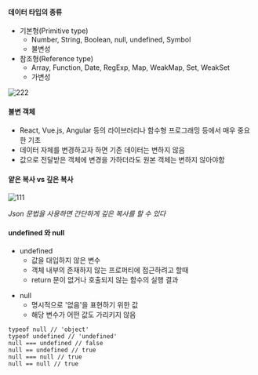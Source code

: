 #### 데이터 타입의 종류
- 기본형(Primitive type)
	- Number, String, Boolean, null, undefined, Symbol
	- 불변성
- 참조형(Reference type)
	- Array, Function, Date, RegExp, Map, WeakMap, Set, WeakSet
	- 가변성

![222](https://user-images.githubusercontent.com/82931725/185054677-2ac38ea8-d5ab-4c90-811c-7c2fdde46d1a.png)


#### 불변 객체
- React, Vue.js, Angular 등의 라이브러리나 함수형 프로그래밍 등에서 매우 중요한 기초
- 데이터 자체를 변경하고자 하면 기존 데이터는 변하지 않음
- 값으로 전달받은 객체에 변경을 가하더라도 원본 객체는 변하지 않아야함
#### 얕은 복사 vs 깊은 복사

![111](https://user-images.githubusercontent.com/82931725/185054631-08ba6313-0896-4c94-81b7-17c0c7d61c6a.png)


*Json 문법을 사용하면 간단하게 깊은 복사를 할 수 있다*
#### undefined 와 null
+ undefined 
	- 값을 대입하지 않은 변수
	- 객체 내부의 존재하지 않는 프로퍼티에 접근하려고 할때
	- return 문이 없거나 호출되지 않는 함수의 실행 결과
- null
	- 명시적으로 '없음'을 표현하기 위한 값
	- 해당 변수가 어떤 값도 가리키지 않음
```
typeof null // 'object'
typeof undefined // 'undefined'
null === undefined // false
null == undefined // true
null === null // true
null == null // true
```

